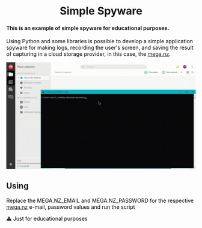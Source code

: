 <h1 align="center">
Simple Spyware
</h1>
<h4>This is an example of simple spyware for educational purposes.</h4>

<p style="color:black;">Using Python and some libraries is possible to develop a simple application spyware for making logs, recording the user's screen, and saving the result of capturing in a cloud storage provider, in this case, the <a href="http://mega.nz">mega.nz</a>.</p>

<img src="https://github.com/eduardop10/Simple-Spyware/blob/main/simple-spyware-demo.gif">

## Using

<p style="color:black;">Replace the MEGA.NZ_EMAIL and MEGA.NZ_PASSWORD for the respective <a href="http://mega.nz">mega.nz</a> e-mail, password values and run the script</p>




 <p style="color:black;"> ⚠️ Just for educational purposes </p>

